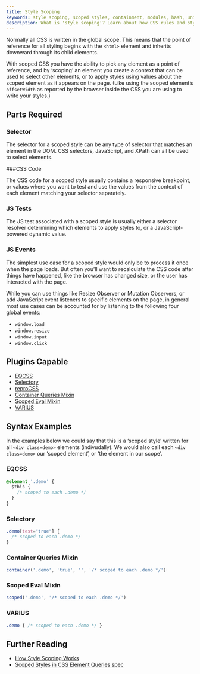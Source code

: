 ```yaml
---
title: Style Scoping
keywords: style scoping, scoped styles, containment, modules, hash, unique identifier, element queries
description: What is 'style scoping'? Learn about how CSS rules and stylesheets can be scoped to individual elements, and the new techniques style scoping makes possible.
---
```


Normally all CSS is written in the global scope. This means that the point of reference for all styling begins with the `<html>` element and inherits downward through its child elements.

With scoped CSS you have the ability to pick any element as a point of reference, and by ‘scoping’ an element you create a context that can be used to select other elements, or to apply styles using values about the scoped element as it appears on the page. (Like using the scoped element’s `offsetWidth` as reported by the browser inside the CSS you are using to write your styles.)

## Parts Required

### Selector

The selector for a scoped style can be any type of selector that matches an element in the DOM. CSS selectors, JavaScript, and XPath can all be used to select elements.

###CSS Code

The CSS code for a scoped style usually contains a responsive breakpoint, or values where you want to test and use the values from the context of each element matching your selector separately.

### JS Tests

The JS test associated with a scoped style is usually either a selector resolver determining which elements to apply styles to, or a JavaScript-powered dynamic value.

### JS Events

The simplest use case for a scoped style would only be to process it once when the page loads. But often you’ll want to recalculate the CSS code after things have happened, like the browser has changed size, or the user has interacted with the page.

While you can use things like Resize Observer or Mutation Observers, or add JavaScript event listeners to specific elements on the page, in general most use cases can be accounted for by listening to the following four global events:

- `window.load`
- `window.resize`
- `window.input`
- `window.click`

## Plugins Capable

- [EQCSS](../plugins/eqcss.html)
- [Selectory](../plugins/selectory.html)
- [reproCSS](../plugins/reprocss.html)
- [Container Queries Mixin](../plugins/container-queries-mixin.html)
- [Scoped Eval Mixin](../plugins/scoped-eval-mixin.html)
- [VARIUS](../plugins/varius.html)

## Syntax Examples

In the examples below we could say that this is a ‘scoped style’ written for all `<div class=demo>` elements (indivudally). We would also call each `<div class=demo>` our ‘scoped element’, or ‘the element in our scope’.

### EQCSS

```css
@element '.demo' {
  $this {
    /* scoped to each .demo */
  }
}
```

### Selectory

```css
.demo[test="true"] {
  /* scoped to each .demo */
}
```

### Container Queries Mixin

```javascript
container('.demo', 'true', '', '/* scoped to each .demo */')
```

### Scoped Eval Mixin

```javascript
scoped('.demo', '/* scoped to each .demo */')
```

### VARIUS

```css
.demo { /* scoped to each .demo */ }
```

## Further Reading

- [How Style Scoping Works](https://codepen.io/tomhodgins/post/how-style-scoping-works-with-element-queries)
- [Scoped Styles in CSS Element Queries spec](https://tomhodgins.github.io/element-queries-spec/element-queries.html#scoped-styles)